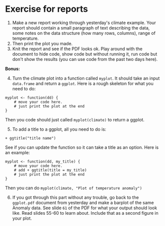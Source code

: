 
# Exercise for reports

1. Make a new report working through yesterday's climate example. Your report should contain a small paragraph of text describing the data, some notes on the data structure (how many rows, columns), range of temperature.
2. Then print the plot you made.
3. Knit the report and see if the PDF looks ok. Play around with the document to hide code, show code but without running it, run code but don't show the results (you can use code from the past two days here).

__Bonus:__

4. Turn the climate plot into a function called `myplot`. It should take an input `data.frame` and return a `ggplot`. Here is a rough skeleton for what you need to do:

```
myplot <- function(dd) {
    # move your code here.
    # just print the plot at the end 
}
```
Then you code should just called `myplot(climate)` to return a ggplot.

5. To add a title to a ggplot, all you need to do is:
```
+ ggtitle("title name")
```
See if you can update the function so it can take a title as an option. Here is an example:

```
myplot <- function(dd, my_title) {
    # move your code here.
    # add + ggtitle(title = my_title)
    # just print the plot at the end     
}
```
Then you can do `myplot(climate, "Plot of temperature anomaly")`


6. If you got through this part without any trouble, go back to the `ggplot.pdf` document from yesterday and make a barplot of the same Anomaly data. See slide `61` of the PDF for what your output should look like. Read slides 55-60 to learn about. Include that as a second figure in your plot.

